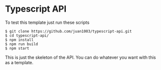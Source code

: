# Typescript API

To test this template just run these scripts

```shell
$ git clone https://github.com/juan1003/typescript-api.git
$ cd typescript-api/
$ npm install
$ npm run build
$ npm start
```
This is just the skeleton of the API. You can do whatever you want with this as a template.
